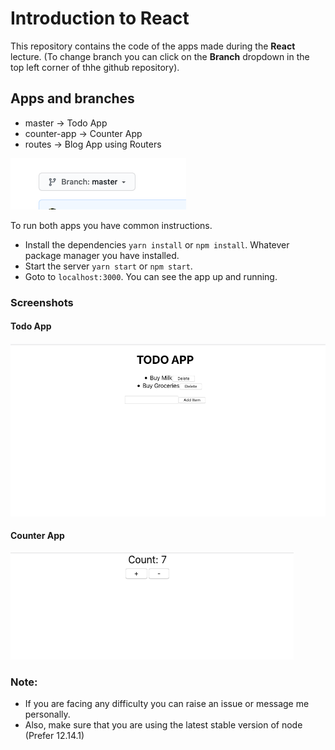 # Introduction to React

This repository contains the code of the apps made during the **React** lecture. (To change branch you can click on the **Branch** dropdown in the top left corner of thhe github repository).

## Apps and branches
- master -> Todo App
- counter-app -> Counter App
- routes -> Blog App using Routers

![branch dropdown](screenshots/SS1.png)

To run both apps you have common instructions.
- Install the dependencies `yarn install` or `npm install`.  Whatever package manager you have installed.
- Start the server `yarn start` or `npm start`.
- Goto to `localhost:3000`. You can see the app up and running. 
### Screenshots 

#### Todo App
![todo app](screenshots/SS2.png)
#### Counter App
![counter app](screenshots/SS3.png)

### Note:
- If you are facing any difficulty you can raise an issue or message me personally.
- Also, make sure that you are using the latest stable version of node (Prefer 12.14.1)

